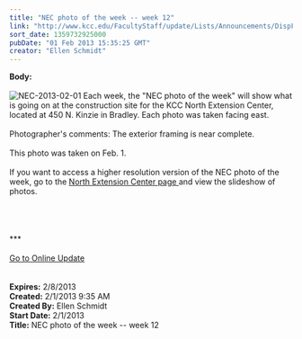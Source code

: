 ```yaml
---
title: "NEC photo of the week -- week 12"
link: "http://www.kcc.edu/FacultyStaff/update/Lists/Announcements/DispForm.aspx?ID=978"
sort_date: 1359732925000
pubDate: "01 Feb 2013 15:35:25 GMT"
creator: "Ellen Schmidt"
---
```


<div><b>Body:</b> <div class="ExternalClass029571F13E7540609E833CFAE9DE7CA0"><div><br /><img alt="NEC-2013-02-01" src="/SiteCollectionImages/NEC-2013-02-01.jpg" /> Each week, the &quot;NEC photo of the week&quot; will show what is going on at the construction site for the KCC North Extension Center, located at 450 N. Kinzie in Bradley. Each photo was taken facing east.<br /> <br />Photographer's comments: The exterior framing is near complete.</div>
<div> </div>
<div>This photo was taken on Feb. 1.</div>
<div><br />If you want to access a higher resolution version of the NEC photo of the week, go to the <a href="/Community/Collegeinfo/collegelocations/Pages/nec.aspx">North Extension Center page </a>and view the slideshow of photos. </div>
<div> </div>
<div><br />
<div>
<div> </div>
<div>
<div> </div>
<div>
<div>***</div>
<div> </div>
<div><a href="/FacultyStaff/update/Pages/dailyupdate.aspx">Go to Online Update</a></div>
<div> </div></div></div></div></div>
<div> </div></div></div>
<div><b>Expires:</b> 2/8/2013</div>
<div><b>Created:</b> 2/1/2013 9:35 AM</div>
<div><b>Created By:</b> Ellen Schmidt</div>
<div><b>Start Date:</b> 2/1/2013</div>
<div><b>Title:</b> NEC photo of the week -- week 12</div>
